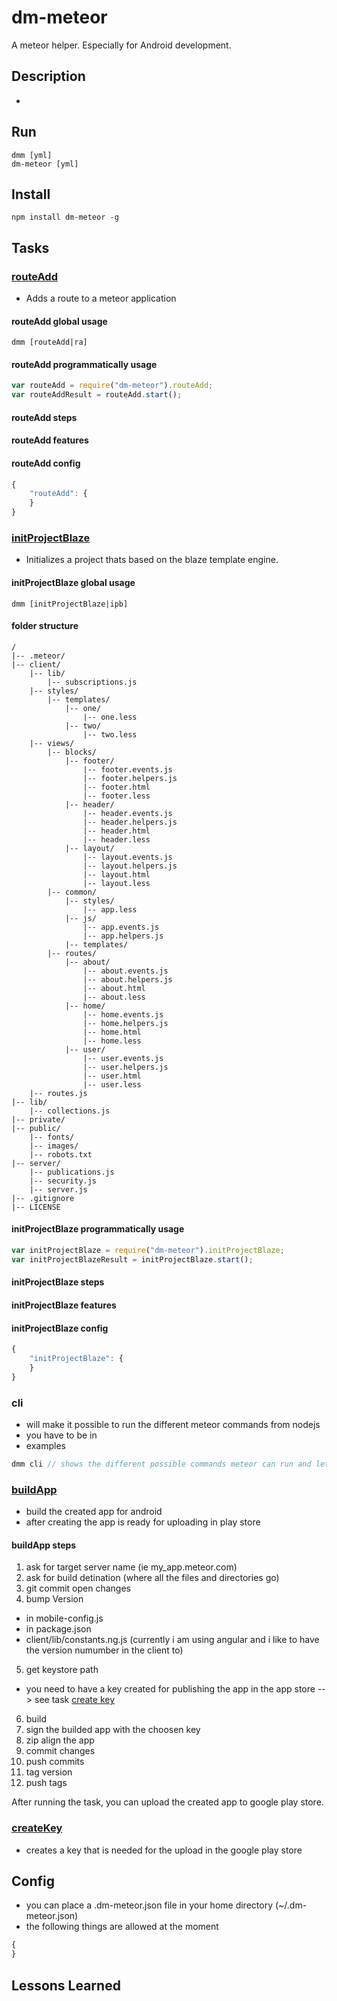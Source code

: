 # dm-meteor
A meteor helper. Especially for Android development.

## Description
* 

## Run
```
dmm [yml]
dm-meteor [yml]
```

## Install

```
npm install dm-meteor -g
```

## Tasks

### [routeAdd](tasks/routeAdd/index.js)
* Adds a route to a meteor application

#### routeAdd global usage
```
dmm [routeAdd|ra]
```

#### routeAdd programmatically usage
```javascript
var routeAdd = require("dm-meteor").routeAdd;
var routeAddResult = routeAdd.start();
```

#### routeAdd steps

#### routeAdd features

#### routeAdd config
```javascript
{
    "routeAdd": {
    }
}
```

### [initProjectBlaze](tasks/initProjectBlaze/index.js)
* Initializes a project thats based on the blaze template engine.

#### initProjectBlaze global usage
```
dmm [initProjectBlaze|ipb]
```

#### folder structure
```
/
|-- .meteor/
|-- client/
    |-- lib/
        |-- subscriptions.js
    |-- styles/
        |-- templates/
            |-- one/
                |-- one.less
            |-- two/
                |-- two.less
    |-- views/
        |-- blocks/
            |-- footer/
                |-- footer.events.js
                |-- footer.helpers.js
                |-- footer.html
                |-- footer.less
            |-- header/
                |-- header.events.js
                |-- header.helpers.js
                |-- header.html
                |-- header.less
            |-- layout/
                |-- layout.events.js
                |-- layout.helpers.js
                |-- layout.html
                |-- layout.less
        |-- common/
            |-- styles/
                |-- app.less
            |-- js/
                |-- app.events.js
                |-- app.helpers.js
            |-- templates/
        |-- routes/
            |-- about/
                |-- about.events.js
                |-- about.helpers.js
                |-- about.html
                |-- about.less
            |-- home/
                |-- home.events.js
                |-- home.helpers.js
                |-- home.html
                |-- home.less
            |-- user/
                |-- user.events.js
                |-- user.helpers.js
                |-- user.html
                |-- user.less
    |-- routes.js
|-- lib/
    |-- collections.js
|-- private/
|-- public/
    |-- fonts/
    |-- images/
    |-- robots.txt
|-- server/
    |-- publications.js
    |-- security.js
    |-- server.js
|-- .gitignore
|-- LICENSE
```


#### initProjectBlaze programmatically usage
```javascript
var initProjectBlaze = require("dm-meteor").initProjectBlaze;
var initProjectBlazeResult = initProjectBlaze.start();
```

#### initProjectBlaze steps

#### initProjectBlaze features

#### initProjectBlaze config
```javascript
{
    "initProjectBlaze": {
    }
}
```

### cli
* will make it possible to run the different meteor commands from nodejs
* you have to be in  
* examples 
```javascript
dmm cli // shows the different possible commands meteor can run and lets you run them
```

### [buildApp](tasks/buildApp/index.js)
* build the created app for android
* after creating the app is ready for uploading in play store

#### buildApp steps
1. ask for target server name (ie my_app.meteor.com)
2. ask for build detination (where all the files and directories go)
3. git commit open changes
4. bump Version
  * in mobile-config.js
  * in package.json
  * client/lib/constants.ng.js (currently i am using angular and i like to have the version numumber in the client to)
5. get keystore path
  * you need to have a key created for publishing the app in the app store --> see task  [create key](#createkey)
6. build 
7. sign the builded app with the choosen key
8. zip align the app
9. commit changes
10. push commits
11. tag version
12. push tags

After running the task, you can upload the created app to google play store.

### [createKey](tasks/createKey/index.js)
* creates a key that is needed for the upload in the google play store

## Config
* you can place a .dm-meteor.json file in your home directory (~/.dm-meteor.json)
* the following things are allowed at the moment
```javascript
{
}
```

## Lessons Learned
